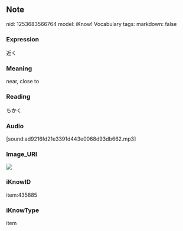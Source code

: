 ## Note
nid: 1253683566764
model: iKnow! Vocabulary
tags: 
markdown: false

### Expression
近く

### Meaning
near, close to

### Reading
ちかく

### Audio
[sound:ad9216fd21e3391d443e0068d93db662.mp3]

### Image_URI
<img src="b8a33a620b3689bdccc77066ce90b9bb.jpg">

### iKnowID
item:435885

### iKnowType
item
